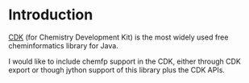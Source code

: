 # Introduction #

[CDK](http://sourceforge.net/apps/mediawiki/cdk/index.php?title=Main_Page) (for Chemistry Development Kit) is the most widely used free cheminformatics library for Java.

I would like to include chemfp support in the CDK, either through CDK export or though jython support of this library plus the CDK APIs.
